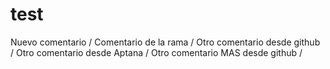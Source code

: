 # test
Nuevo comentario /
Comentario de la rama /
Otro comentario desde github /
Otro comentario desde Aptana /
Otro comentario MAS desde github /
